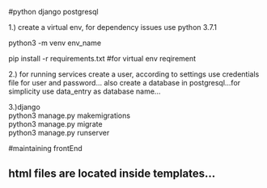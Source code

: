 #python django postgresql

1.) create a virtual env, for dependency issues use python 3.7.1

python3 -m venv env_name

pip install -r requirements.txt #for virtual env reqirement

2.) for running services create a user, according to settings use credentials file for user and password... also create a database in postgresql...for simplicity use data_entry as database name...

3.)django \
python3 manage.py makemigrations\
python3 manage.py migrate\
python3 manage.py runserver


#maintaining frontEnd

## html files are located inside templates...
## 
